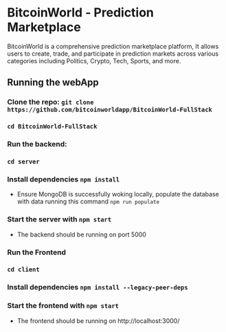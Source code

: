# BitcoinWorld - Prediction Marketplace

BitcoinWorld is a comprehensive prediction marketplace platform, It allows users to create, trade, and participate in prediction markets across various categories including Politics, Crypto, Tech, Sports, and more.

## Running the webApp

### Clone the repo: `git clone https://github.com/bitcoinworldapp/BitcoinWorld-FullStack`

### `cd BitcoinWorld-FullStack`

### Run the backend:

### `cd server` 

### Install dependencies `npm install`

- Ensure MongoDB is successfully woking locally, populate the database with data running this command `npm run populate`

### Start the server with `npm start`
- The backend should be running on port 5000

### Run the Frontend

### `cd client` 

### Install dependencies `npm install --legacy-peer-deps`


### Start the frontend with `npm start`
- The frontend should be running on http://localhost:3000/